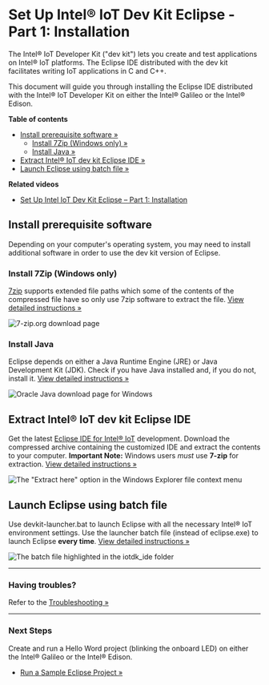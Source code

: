 # Set Up Intel® IoT Dev Kit Eclipse - Part 1: Installation

The Intel® IoT Developer Kit ("dev kit") lets you create and test applications on Intel® IoT platforms. The Eclipse IDE distributed with the dev kit facilitates writing IoT applications in C and C++.

This document will guide you through installing the Eclipse IDE distributed with the Intel® IoT Developer Kit on either the Intel® Galileo or the Intel® Edison.

**Table of contents**

* [Install prerequisite software »](#install-prerequisite-software)
  * [Install 7Zip (Windows only) »](#install-7zip-windows-only)
  * [Install Java »](#install-java)
* [Extract Intel® IoT dev kit Eclipse IDE »](#extract-intel-iot-dev-kit-eclipse-ide)
* [Launch Eclipse using batch file »](#launch-eclipse-using-batch-file)


**Related videos**

* [Set Up Intel IoT Dev Kit Eclipse – Part 1: Installation](https://software.intel.com/en-us/videos/set-up-intel-iot-dev-kit-eclipse-part-1-installation)


## Install prerequisite software

Depending on your computer's operating system, you may need to install additional software in order to use the dev kit version of Eclipse.


### Install 7Zip (Windows only)

[7zip](http://www.7-zip.org) supports extended file paths which some of the contents of the compressed file have so only use 7zip software to extract the file. [View detailed instructions »](details-install_7zip.md)

![7-zip.org download page](images/7zip-download.png)


### Install Java

Eclipse depends on either a Java Runtime Engine (JRE) or Java Development Kit (JDK). Check if you have Java installed and, if you do not, install it. [View detailed instructions »](details-install_java.md)

![Oracle Java download page for Windows](images/java-download_page.png)


## Extract Intel® IoT dev kit Eclipse IDE

Get the latest [Eclipse IDE for Intel® IoT](http://software.intel.com/en-us/iot/downloads) development. Download the compressed archive containing the customized IDE and extract the contents to your computer. **Important Note:** Windows users _must_ use **7-zip** for extraction. [View detailed instructions »](details-extract_iot_eclipse.md)

![The "Extract here" option in the Windows Explorer file context menu](images/7zip-extract_context_menu.png)


## Launch Eclipse using batch file

Use devkit-launcher.bat to launch Eclipse with all the necessary Intel® IoT environment settings. Use the launcher batch file (instead of eclipse.exe) to launch Eclipse **every time**. [View detailed instructions »](details-launch_eclipse_batch.md)

![The batch file highlighted in the iotdk_ide folder](images/iotdk_ide_folder.png)


---

### Having troubles?

Refer to the [Troubleshooting »](troubleshooting.md)

---

### Next Steps

Create and run a Hello Word project (blinking the onboard LED) on either the Intel® Galileo or the Intel® Edison.

* [Run a Sample Eclipse Project »](/ide_setup/eclipse/create_project.md)
